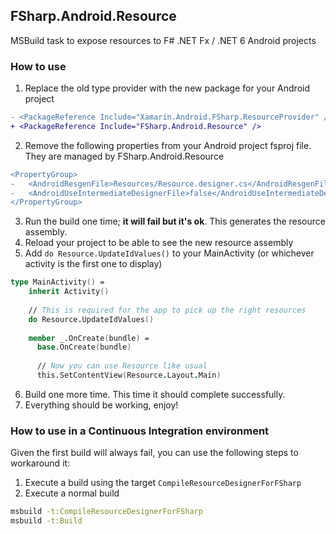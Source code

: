 FSharp.Android.Resource
--

MSBuild task to expose resources to F# .NET Fx / .NET 6 Android projects

### How to use

1. Replace the old type provider with the new package for your Android project

```diff
- <PackageReference Include="Xamarin.Android.FSharp.ResourceProvider" />
+ <PackageReference Include="FSharp.Android.Resource" />
```

2. Remove the following properties from your Android project fsproj file. 
   They are managed by FSharp.Android.Resource
   

```diff
<PropertyGroup>
-   <AndroidResgenFile>Resources/Resource.designer.cs</AndroidResgenFile>
-   <AndroidUseIntermediateDesignerFile>false</AndroidUseIntermediateDesignerFile>
</PropertyGroup>
```

3. Run the build one time; **it will fail but it's ok**. This generates the resource assembly.
4. Reload your project to be able to see the new resource assembly
5. Add `do Resource.UpdateIdValues()` to your MainActivity (or whichever activity is the first one to display)

```fsharp
type MainActivity() =
    inherit Activity()
    
    // This is required for the app to pick up the right resources
    do Resource.UpdateIdValues()
    
    member _.OnCreate(bundle) =
      base.OnCreate(bundle)
      
      // Now you can use Resource like usual
      this.SetContentView(Resource.Layout.Main)
```

6. Build one more time. This time it should complete successfully.
7. Everything should be working, enjoy!

### How to use in a Continuous Integration environment

Given the first build will always fail, you can use the following steps to workaround it:

1. Execute a build using the target `CompileResourceDesignerForFSharp`
2. Execute a normal build

```sh
msbuild -t:CompileResourceDesignerForFSharp
msbuild -t:Build
```
